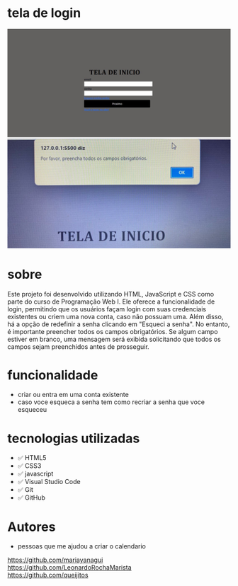 # tela de login
![teladelogin](print.jpeg)
![teladelogin](print2.jpg)
# sobre
Este projeto foi desenvolvido utilizando HTML, JavaScript e CSS como parte do curso de Programação Web I. Ele oferece a funcionalidade de login, permitindo que os usuários façam login com suas credenciais existentes ou criem uma nova conta, caso não possuam uma. Além disso, há a opção de redefinir a senha clicando em "Esqueci a senha".
No entanto, é importante preencher todos os campos obrigatórios. Se algum campo estiver em branco, uma mensagem será exibida solicitando que todos os campos sejam preenchidos antes de prosseguir.

# funcionalidade  
* criar ou entra em uma conta existente
* caso voce esqueca a senha tem como recriar a senha que voce esqueceu
# tecnologias utilizadas
* ✅  HTML5
* ✅  CSS3
* ✅  javascript
* ✅  Visual Studio Code 
* ✅  Git 
* ✅  GitHub
# Autores
 * pessoas que me ajudou a criar o calendario 
 
<https://github.com/mariayanagui><br>
<https://github.com/LeonardoRochaMarista><br> 
<https://github.com/queijitos><br> 